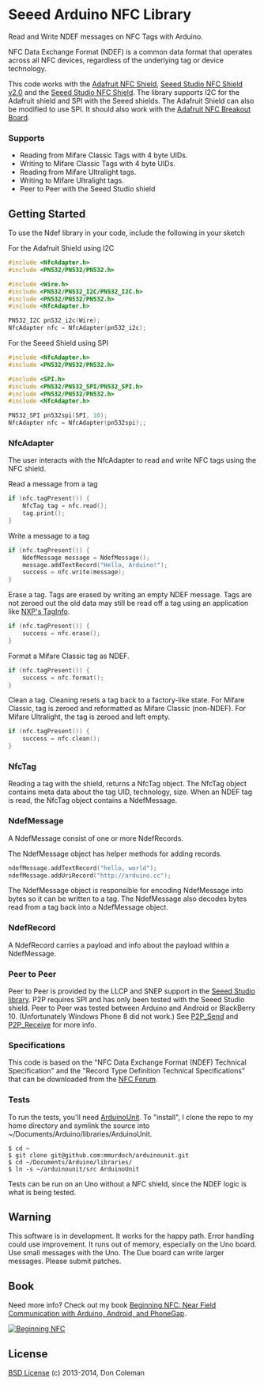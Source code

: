# Seeed Arduino NFC Library

Read and Write NDEF messages on NFC Tags with Arduino.

NFC Data Exchange Format (NDEF) is a common data format that operates across all NFC devices, regardless of the underlying tag or device technology.

This code works with the [Adafruit NFC Shield](https://www.adafruit.com/products/789), [Seeed Studio NFC Shield v2.0](http://www.seeedstudio.com/depot/nfc-shield-v20-p-1370.html) and the [Seeed Studio NFC Shield](http://www.seeedstudio.com/depot/nfc-shield-p-916.html?cPath=73). The library supports I2C for the Adafruit shield and SPI with the Seeed shields. The Adafruit Shield can also be modified to use SPI. It should also work with the [Adafruit NFC Breakout Board](https://www.adafruit.com/products/364).

### Supports 
 - Reading from Mifare Classic Tags with 4 byte UIDs.
 - Writing to Mifare Classic Tags with 4 byte UIDs.
 - Reading from Mifare Ultralight tags.
 - Writing to Mifare Ultralight tags.
 - Peer to Peer with the Seeed Studio shield


## Getting Started

To use the Ndef library in your code, include the following in your sketch

For the Adafruit Shield using I2C 
```c++
#include <NfcAdapter.h>
#include <PN532/PN532/PN532.h>

#include <Wire.h>
#include <PN532/PN532_I2C/PN532_I2C.h>
#include <PN532/PN532/PN532.h>
#include <NfcAdapter.h>

PN532_I2C pn532_i2c(Wire);
NfcAdapter nfc = NfcAdapter(pn532_i2c);
```
For the Seeed Shield using SPI
```c++
#include <NfcAdapter.h>
#include <PN532/PN532/PN532.h>

#include <SPI.h>
#include <PN532/PN532_SPI/PN532_SPI.h>
#include <PN532/PN532/PN532.h>
#include <NfcAdapter.h>

PN532_SPI pn532spi(SPI, 10);
NfcAdapter nfc = NfcAdapter(pn532spi);;
```
### NfcAdapter

The user interacts with the NfcAdapter to read and write NFC tags using the NFC shield.

Read a message from a tag
```c
if (nfc.tagPresent()) {
    NfcTag tag = nfc.read();
    tag.print();
}
```
Write a message to a tag
```c++
if (nfc.tagPresent()) {
    NdefMessage message = NdefMessage();
    message.addTextRecord("Hello, Arduino!");
    success = nfc.write(message);
}
```
Erase a tag. Tags are erased by writing an empty NDEF message. Tags are not zeroed out the old data may still be read off a tag using an application like [NXP's TagInfo](https://play.google.com/store/apps/details?id=com.nxp.taginfolite&hl=en).
```c++
if (nfc.tagPresent()) {
    success = nfc.erase();
}
```

Format a Mifare Classic tag as NDEF.
```c
if (nfc.tagPresent()) {
    success = nfc.format();
}
```

Clean a tag. Cleaning resets a tag back to a factory-like state. For Mifare Classic, tag is zeroed and reformatted as Mifare Classic (non-NDEF). For Mifare Ultralight, the tag is zeroed and left empty.
```c++
if (nfc.tagPresent()) {
    success = nfc.clean();
}
```

### NfcTag 

Reading a tag with the shield, returns a NfcTag object. The NfcTag object contains meta data about the tag UID, technology, size.  When an NDEF tag is read, the NfcTag object contains a NdefMessage.

### NdefMessage

A NdefMessage consist of one or more NdefRecords.

The NdefMessage object has helper methods for adding records.
```c++
ndefMessage.addTextRecord("hello, world");
ndefMessage.addUriRecord("http://arduino.cc");
```

The NdefMessage object is responsible for encoding NdefMessage into bytes so it can be written to a tag. The NdefMessage also decodes bytes read from a tag back into a NdefMessage object.

### NdefRecord

A NdefRecord carries a payload and info about the payload within a NdefMessage.

### Peer to Peer

Peer to Peer is provided by the LLCP and SNEP support in the [Seeed Studio library](https://github.com/Seeed-Studio/PN532).  P2P requires SPI and has only been tested with the Seeed Studio shield.  Peer to Peer was tested between Arduino and Android or BlackBerry 10. (Unfortunately Windows Phone 8 did not work.) See [P2P_Send](examples/P2P_Send/P2P_Send.ino) and [P2P_Receive](examples/P2P_Receive/P2P_Receive.ino) for more info.

### Specifications

This code is based on the "NFC Data Exchange Format (NDEF) Technical Specification" and the "Record Type Definition Technical Specifications" that can be downloaded from the [NFC Forum](http://www.nfc-forum.org/specs/spec_license).

### Tests

To run the tests, you'll need [ArduinoUnit](https://github.com/mmurdoch/arduinounit). To "install", I clone the repo to my home directory and symlink the source into ~/Documents/Arduino/libraries/ArduinoUnit.
```shell
$ cd ~
$ git clone git@github.com:mmurdoch/arduinounit.git
$ cd ~/Documents/Arduino/libraries/
$ ln -s ~/arduinounit/src ArduinoUnit
```
Tests can be run on an Uno without a NFC shield, since the NDEF logic is what is being tested.
    
## Warning

This software is in development. It works for the happy path. Error handling could use improvement. It runs out of memory, especially on the Uno board. Use small messages with the Uno. The Due board can write larger messages. Please submit patches.

## Book
Need more info? Check out my book <a href="http://www.anrdoezrs.net/click-7521423-11260198-1430755877000?url=http%3A%2F%2Fshop.oreilly.com%2Fproduct%2F0636920021193.do%3Fcmp%3Daf-prog-books-videos-product_cj_9781449372064_%2525zp&cjsku=0636920021193" target="_top">
Beginning NFC: Near Field Communication with Arduino, Android, and PhoneGap</a><img src="http://www.lduhtrp.net/image-7521423-11260198-1430755877000" width="1" height="1" border="0"/>.

<a href="http://www.tkqlhce.com/click-7521423-11260198-1430755877000?url=http%3A%2F%2Fshop.oreilly.com%2Fproduct%2F0636920021193.do%3Fcmp%3Daf-prog-books-videos-product_cj_9781449372064_%2525zp&cjsku=0636920021193" target="_top"><img src="http://akamaicovers.oreilly.com/images/0636920021193/cat.gif" border="0" alt="Beginning NFC"/></a><img src="http://www.awltovhc.com/image-7521423-11260198-1430755877000" width="1" height="1" border="0"/>

## License

[BSD License](https://github.com/don/Ndef/blob/master/LICENSE.txt) (c) 2013-2014, Don Coleman
